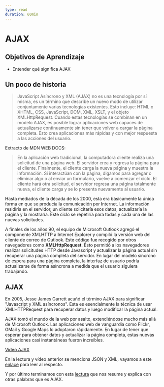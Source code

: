 ```yaml
---
type: read
duration: 60min
---
```


# AJAX

## Objetivos de Aprendizaje

- Entender qué significa AJAX

## Un poco de historia

> JavaScript Asíncrono y XML (AJAX) no es una tecnología por sí misma,
> es un término que describe un nuevo modo de utilizar conjuntamente varias
> tecnologías existentes. Esto incluye: HTML o XHTML, CSS, JavaScript, DOM,
> XML, XSLT, y el objeto XMLHttpRequest. Cuando estas tecnologías se combinan
> en un modelo AJAX, es posible lograr aplicaciones web capaces de actualizarse
> continuamente sin tener que volver a cargar la página completa. Esto crea
> aplicaciones más rápidas y con mejor respuesta a las acciones del usuario.

Extracto de MDN WEB DOCS:

> En la aplicación web tradicional, la computadora cliente realiza una solicitud
> de una página web. El servidor crea y regresa la página para el cliente.
> Finalmente, el cliente carga la nueva página y muestra la información.
> Si interactúan con la página, digamos para agregar o eliminar algo o al enviar
> un formulario, vuelve a comenzar el ciclo. El cliente hará otra solicitud,
> el servidor regresa una página totalmente nueva, el cliente carga y se
> lo presenta nuevamente al usuario.

Hasta mediados de la década de los 2000, esta era básicamente la única forma
en que se producía la comunicación por Internet. La información residiría en
el servidor, un cliente solicitaría esos datos, actualizaría la página y
la mostraría. Este ciclo se repetiría para todas y cada una de las
nuevas solicitudes.

A finales de los años 90, el equipo de Microsoft Outlook agregó el componente
XMLHTTP a Internet Explorer y compiló la versión web del cliente de correo de
Outlook. Este código fue recogido por otros navegadores como
**XMLHttpRequest**. Esto permitió a los navegadores realizar solicitudes HTTP
desde Javascript y actualizar la página actual sin recuperar una página
completa del servidor. En lugar del modelo síncrono de espera para una página
completa, la interfaz de usuario podría actualizarse de forma asíncrona a
medida que el usuario siguiera trabajando.

## AJAX

En 2005, Jesse James Garrett acuñó el término AJAX para significar
"Javascript y XML asíncronos". Esta es esencialmente la técnica de usar
XMLHTTPRequest para recuperar datos y luego modificar la página actual.

AJAX tomó el mundo de la web por asalto, extendiéndose mucho más allá de
Microsoft Outlook. Las aplicaciones web de vanguardia como Flickr, GMail y
Google Maps lo adoptaron rápidamente. En lugar de tener que esperar para
obtener datos y actualizar la página completa, estas nuevas aplicaciones
casi instantáneas fueron increíbles.

[Video AJAX](https://www.youtube.com/watch?v=_ybgWmSCAu8)

En la lectura y vídeo anterior se menciona JSON y XML, vayamos a este [enlace](https://medium.com/laboratoria-how-to/como-enviar-y-recibir-información-en-internet-json-y-xml-456d5109e885)
para leer al respecto.

Y por último terminamos con esta [lectura](https://medium.com/laboratoria-how-to/entendiendo-como-funciona-el-internet-parte-ajax-c993f9802e72)
que nos resume y explica con otras palabras que es AJAX.
